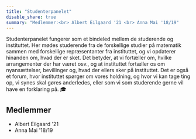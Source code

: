 ```yaml
---
title: "Studenterpanelet"
disable_share: true
summary: "Medlemmer:<br> Albert Eilgaard '21 <br> Anna Mai '18/19"
---
```


Studenterpanelet fungerer som et bindeled mellem de studerende og instituttet. Her mødes studerende fra de forskellige studier på matematik sammen med forskellige repræsentanter fra instituttet, og vi opdaterer hinanden om, hvad der er sket. Det betyder, at vi fortæller om, hvilke arrangementer der har været osv., og at instituttet fortæller os om nyansættelser, bevillinger og, hvad der ellers sker på instituttet. Det er også et forum, hvor instituttet spørger om vores holdning, og hvor vi kan tage ting op, vi synes skal gøres anderledes, eller som vi som studerende gerne vil have en forklaring på. 🎓

## Medlemmer

- Albert Eilgaard '21
- Anna Mai '18/19
